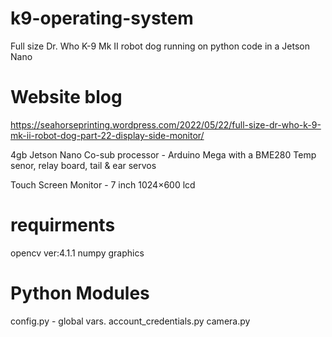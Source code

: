 # k9-operating-system
Full size Dr. Who K-9 Mk II robot dog running on python code in a Jetson Nano

# Website blog
https://seahorseprinting.wordpress.com/2022/05/22/full-size-dr-who-k-9-mk-ii-robot-dog-part-22-display-side-monitor/

4gb Jetson Nano
Co-sub processor - Arduino Mega with a BME280 Temp senor, relay board, tail & ear servos

Touch Screen Monitor -  7 inch 1024×600 lcd

# requirments
opencv ver:4.1.1
numpy
graphics


# Python Modules
config.py - global vars.
account_credentials.py
camera.py
